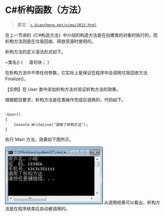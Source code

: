 # C#析构函数（方法）

> 原文：[`c.biancheng.net/view/2813.html`](http://c.biancheng.net/view/2813.html)

在上一节讲的《C#构造方法》中介绍的构造方法是在创建类的对象时执行的，而析构方法则是在垃圾回收、释放资源时使用的。

析构方法的定义语法形式如下。

~类名()
{
    语句块；
}

在析构方法中不带任何参数，它实际上是保证在程序中会调用垃圾回收方法 Finalize()。

【实例】在 User 类中添加析构方法并验证析构方法的效果。

根据题目要求，析构方法是在类操作完成后调用的，代码如下。

```

~User()
{
    Console.WriteLine("调用了析构方法");
}
```

执行 Main 方法，效果如下图所示。

![使用析构方法](img/d3f92a87165b13900b00f025f31110b2.png)
从调用结果可以看出，析构方法是在程序结束后自动被调用的。